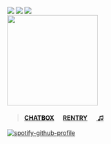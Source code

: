![](https://komarev.com/ghpvc/?username=massofthefermentingdregs&style=folat-square&color=000000&label=GEARS)  ![](https://pixelsafari.neocities.org/favicon/object/tech/tv.gif)  [![](https://moods.imood.com/display/uname-rpg/fg-ffffff/trans-1/imood.gif)](https://www.imood.com/users/rpg) <br>
<img src="https://i.postimg.cc/x19Rvg61/bed.gif" width="210"/>  
 <blockquote>
 <h4> <a href="https://neospring.org/@soul" style="color: black;">CHATBOX</a>⠀⠀<a href="https://rentry.co/lee">RENTRY</a>⠀⠀<a href="https://www.last.fm/user/zygothe"> ♫ </a> </h4>
 </blockquote>
<div id="header" align="left">
 
[![spotify-github-profile](https://spotify-github-profile.kittinanx.com/api/view?uid=elgjykck3q0llbegql1o5o61u&cover_image=true&theme=natemoo-re&show_offline=false&background_color=191515&interchange=false&bar_color=6e6e6e&bar_color_cover=false)](https://github.com/kittinan/spotify-github-profile)
